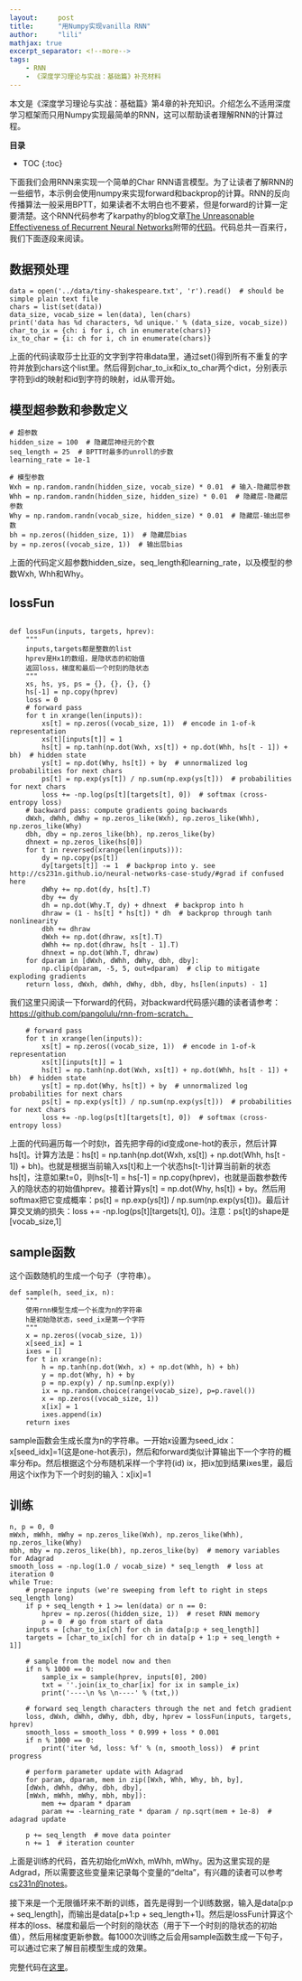 ```yaml
---
layout:     post
title:      "用Numpy实现vanilla RNN"
author:     "lili"
mathjax: true
excerpt_separator: <!--more-->
tags:
    - RNN
    - 《深度学习理论与实战：基础篇》补充材料
---
```


本文是《深度学习理论与实战：基础篇》第4章的补充知识。介绍怎么不适用深度学习框架而只用Numpy实现最简单的RNN，这可以帮助读者理解RNN的计算过程。

 <!--more-->
 
**目录**
* TOC
{:toc}

下面我们会用RNN来实现一个简单的Char RNN语言模型。为了让读者了解RNN的一些细节，本示例会使用numpy来实现forward和backprop的计算。RNN的反向传播算法一般采用BPTT，如果读者不太明白也不要紧，但是forward的计算一定要清楚。这个RNN代码参考了karpathy的blog文章[The Unreasonable Effectiveness of Recurrent Neural Networks](http://karpathy.github.io/2015/05/21/rnn-effectiveness/)附带的[代码](https://gist.github.com/karpathy/d4dee566867f8291f086)。代码总共一百来行，我们下面逐段来阅读。


## 数据预处理

```
data = open('../data/tiny-shakespeare.txt', 'r').read()  # should be simple plain text file
chars = list(set(data))
data_size, vocab_size = len(data), len(chars)
print('data has %d characters, %d unique.' % (data_size, vocab_size))
char_to_ix = {ch: i for i, ch in enumerate(chars)}
ix_to_char = {i: ch for i, ch in enumerate(chars)}
```


上面的代码读取莎士比亚的文字到字符串data里，通过set()得到所有不重复的字符并放到chars这个list里。然后得到char_to_ix和ix_to_char两个dict，分别表示字符到id的映射和id到字符的映射，id从零开始。

## 模型超参数和参数定义

```
# 超参数
hidden_size = 100  # 隐藏层神经元的个数
seq_length = 25  # BPTT时最多的unroll的步数
learning_rate = 1e-1

# 模型参数
Wxh = np.random.randn(hidden_size, vocab_size) * 0.01  # 输入-隐藏层参数
Whh = np.random.randn(hidden_size, hidden_size) * 0.01  # 隐藏层-隐藏层参数
Why = np.random.randn(vocab_size, hidden_size) * 0.01  # 隐藏层-输出层参数
bh = np.zeros((hidden_size, 1))  # 隐藏层bias
by = np.zeros((vocab_size, 1))  # 输出层bias
```

上面的代码定义超参数hidden_size，seq_length和learning_rate，以及模型的参数Wxh, Whh和Why。

## lossFun

```

def lossFun(inputs, targets, hprev):
	"""
	inputs,targets都是整数的list
	hprev是Hx1的数组，是隐状态的初始值
	返回loss，梯度和最后一个时刻的隐状态
	"""
	xs, hs, ys, ps = {}, {}, {}, {}
	hs[-1] = np.copy(hprev)
	loss = 0
	# forward pass
	for t in xrange(len(inputs)):
		xs[t] = np.zeros((vocab_size, 1))  # encode in 1-of-k representation
		xs[t][inputs[t]] = 1
		hs[t] = np.tanh(np.dot(Wxh, xs[t]) + np.dot(Whh, hs[t - 1]) + bh)  # hidden state
		ys[t] = np.dot(Why, hs[t]) + by  # unnormalized log probabilities for next chars
		ps[t] = np.exp(ys[t]) / np.sum(np.exp(ys[t]))  # probabilities for next chars
		loss += -np.log(ps[t][targets[t], 0])  # softmax (cross-entropy loss)
	# backward pass: compute gradients going backwards
	dWxh, dWhh, dWhy = np.zeros_like(Wxh), np.zeros_like(Whh), np.zeros_like(Why)
	dbh, dby = np.zeros_like(bh), np.zeros_like(by)
	dhnext = np.zeros_like(hs[0])
	for t in reversed(xrange(len(inputs))):
		dy = np.copy(ps[t])
		dy[targets[t]] -= 1  # backprop into y. see http://cs231n.github.io/neural-networks-case-study/#grad if confused here
		dWhy += np.dot(dy, hs[t].T)
		dby += dy
		dh = np.dot(Why.T, dy) + dhnext  # backprop into h
		dhraw = (1 - hs[t] * hs[t]) * dh  # backprop through tanh nonlinearity
		dbh += dhraw
		dWxh += np.dot(dhraw, xs[t].T)
		dWhh += np.dot(dhraw, hs[t - 1].T)
		dhnext = np.dot(Whh.T, dhraw)
	for dparam in [dWxh, dWhh, dWhy, dbh, dby]:
		np.clip(dparam, -5, 5, out=dparam)  # clip to mitigate exploding gradients
	return loss, dWxh, dWhh, dWhy, dbh, dby, hs[len(inputs) - 1]
```

我们这里只阅读一下forward的代码，对backward代码感兴趣的读者请参考：https://github.com/pangolulu/rnn-from-scratch。
```
	# forward pass
	for t in xrange(len(inputs)):
		xs[t] = np.zeros((vocab_size, 1))  # encode in 1-of-k representation
		xs[t][inputs[t]] = 1
		hs[t] = np.tanh(np.dot(Wxh, xs[t]) + np.dot(Whh, hs[t - 1]) + bh)  # hidden state
		ys[t] = np.dot(Why, hs[t]) + by  # unnormalized log probabilities for next chars
		ps[t] = np.exp(ys[t]) / np.sum(np.exp(ys[t]))  # probabilities for next chars
		loss += -np.log(ps[t][targets[t], 0])  # softmax (cross-entropy loss)
```

上面的代码遍历每一个时刻t，首先把字母的id变成one-hot的表示，然后计算hs[t]。计算方法是：hs[t] = np.tanh(np.dot(Wxh, xs[t]) + np.dot(Whh, hs[t - 1]) + bh)。也就是根据当前输入xs[t]和上一个状态hs[t-1]计算当前新的状态hs[t]，注意如果t=0，则hs[t-1] = hs[-1] = np.copy(hprev)，也就是函数参数传入的隐状态的初始值hprev。接着计算ys[t] = np.dot(Why, hs[t]) + by。然后用softmax把它变成概率：ps[t] = np.exp(ys[t]) / np.sum(np.exp(ys[t]))。最后计算交叉熵的损失：loss += -np.log(ps[t][targets[t], 0])。注意：ps[t]的shape是[vocab_size,1]

## sample函数

这个函数随机的生成一个句子（字符串）。
```
def sample(h, seed_ix, n):
	"""
	使用rnn模型生成一个长度为n的字符串
	h是初始隐状态，seed_ix是第一个字符
	"""
	x = np.zeros((vocab_size, 1))
	x[seed_ix] = 1
	ixes = []
	for t in xrange(n):
		h = np.tanh(np.dot(Wxh, x) + np.dot(Whh, h) + bh)
		y = np.dot(Why, h) + by
		p = np.exp(y) / np.sum(np.exp(y))
		ix = np.random.choice(range(vocab_size), p=p.ravel())
		x = np.zeros((vocab_size, 1))
		x[ix] = 1
		ixes.append(ix)
	return ixes
```
sample函数会生成长度为n的字符串。一开始x设置为seed_idx：x[seed_idx]=1(这是one-hot表示)，然后和forward类似计算输出下一个字符的概率分布p。然后根据这个分布随机采样一个字符(id) ix，把ix加到结果ixes里，最后用这个ix作为下一个时刻的输入：x[ix]=1

## 训练
```
n, p = 0, 0
mWxh, mWhh, mWhy = np.zeros_like(Wxh), np.zeros_like(Whh), np.zeros_like(Why)
mbh, mby = np.zeros_like(bh), np.zeros_like(by)  # memory variables for Adagrad
smooth_loss = -np.log(1.0 / vocab_size) * seq_length  # loss at iteration 0
while True:
	# prepare inputs (we're sweeping from left to right in steps seq_length long)
	if p + seq_length + 1 >= len(data) or n == 0:
		hprev = np.zeros((hidden_size, 1))  # reset RNN memory
		p = 0  # go from start of data
	inputs = [char_to_ix[ch] for ch in data[p:p + seq_length]]
	targets = [char_to_ix[ch] for ch in data[p + 1:p + seq_length + 1]]
	
	# sample from the model now and then
	if n % 1000 == 0:
		sample_ix = sample(hprev, inputs[0], 200)
		txt = ''.join(ix_to_char[ix] for ix in sample_ix)
		print('----\n %s \n----' % (txt,))
	
	# forward seq_length characters through the net and fetch gradient
	loss, dWxh, dWhh, dWhy, dbh, dby, hprev = lossFun(inputs, targets, hprev)
	smooth_loss = smooth_loss * 0.999 + loss * 0.001
	if n % 1000 == 0:
		print('iter %d, loss: %f' % (n, smooth_loss))  # print progress
	
	# perform parameter update with Adagrad
	for param, dparam, mem in zip([Wxh, Whh, Why, bh, by],
	[dWxh, dWhh, dWhy, dbh, dby],
	[mWxh, mWhh, mWhy, mbh, mby]):
		mem += dparam * dparam
		param += -learning_rate * dparam / np.sqrt(mem + 1e-8)  # adagrad update
	
	p += seq_length  # move data pointer
	n += 1  # iteration counter
```

上面是训练的代码，首先初始化mWxh, mWhh, mWhy。因为这里实现的是Adgrad，所以需要这些变量来记录每个变量的“delta”，有兴趣的读者可以参考[cs231n的notes](http://cs231n.github.io/neural-networks-3/#ada)。

接下来是一个无限循环来不断的训练，首先是得到一个训练数据，输入是data[p:p + seq_length]，而输出是data[p+1:p + seq_length+1]。然后是lossFun计算这个样本的loss、梯度和最后一个时刻的隐状态（用于下一个时刻的隐状态的初始值），然后用梯度更新参数。每1000次训练之后会用sample函数生成一下句子，可以通过它来了解目前模型生成的效果。

完整代码在[这里](https://github.com/fancyerii/deep_learning_theory_and_practice/tree/master/src/ch4#%E4%BD%BF%E7%94%A8numpy%E5%AE%9E%E7%8E%B0char-rnn%E8%AF%AD%E8%A8%80%E6%A8%A1%E5%9E%8B)。



